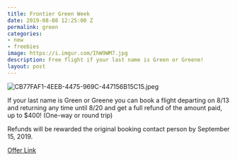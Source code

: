 ```yaml
---
title: Frontier Green Week
date: 2019-08-08 12:25:00 Z
permalink: green
categories:
- new
- freebies
image: https://i.imgur.com/IhW9WM7.jpg
description: Free flight if your last name is Green or Greene!
layout: post
---
```


![CB77FAF1-4EEB-4475-969C-447156B15C15.jpeg](/uploads/CB77FAF1-4EEB-4475-969C-447156B15C15.jpeg)

If your last name is Green or Greene you can book a flight departing on 8/13 and returning any time until 8/20 and get a full refund of the amount paid, up to $400! (One-way or round trip)


Refunds will be rewarded the original booking contact person by September 15, 2019.


[Offer Link](https://www.flyfrontier.com/deals/green?mobile=true)